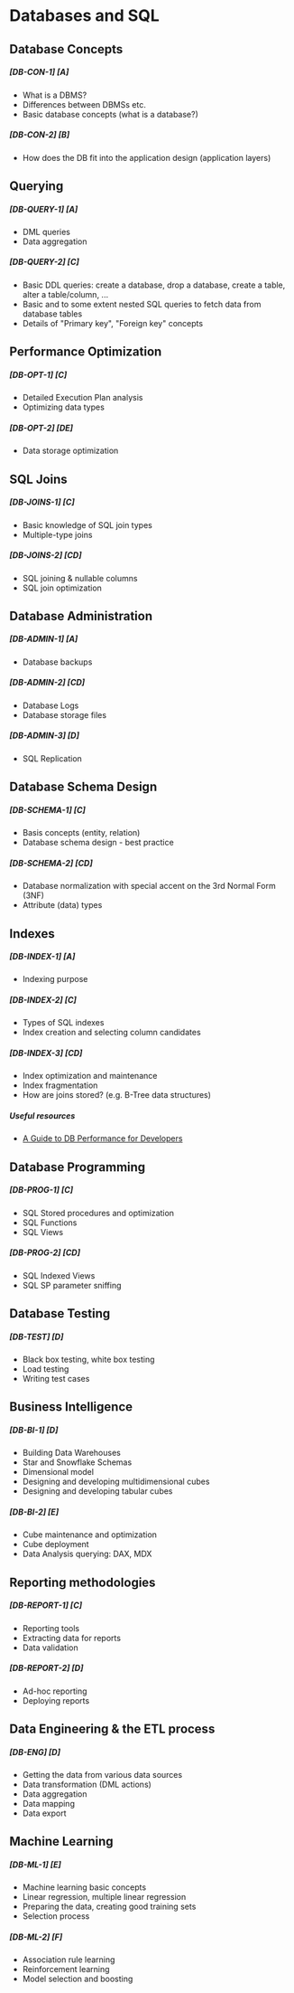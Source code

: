 # Databases and SQL

## Database Concepts
##### [DB-CON-1] [A]
- What is a DBMS?
- Differences between DBMSs etc.
- Basic database concepts (what is a database?)

##### [DB-CON-2] [B]
 - How does the DB fit into the application design (application layers)

## Querying 

##### [DB-QUERY-1] [A]
- DML queries
- Data aggregation

##### [DB-QUERY-2] [C]
- Basic DDL queries: create a database, drop a database, create a table, alter a table/column, ...
- Basic and to some extent nested SQL queries to fetch data from database tables
- Details of "Primary key", "Foreign key" concepts

## Performance Optimization 
##### [DB-OPT-1] [C]
- Detailed Execution Plan analysis
- Optimizing data types

##### [DB-OPT-2] [DE]
- Data storage optimization

## SQL Joins
##### [DB-JOINS-1] [C]
- Basic knowledge of SQL join types
- Multiple-type joins
 
##### [DB-JOINS-2] [CD]
 - SQL joining & nullable columns
 - SQL join optimization

## Database Administration 
##### [DB-ADMIN-1] [A]
- Database backups

##### [DB-ADMIN-2] [CD]
 - Database Logs
 - Database storage files
 
##### [DB-ADMIN-3] [D]
 - SQL Replication

## Database Schema Design
##### [DB-SCHEMA-1] [C]
- Basis concepts (entity, relation)
- Database schema design - best practice

##### [DB-SCHEMA-2] [CD]
- Database normalization with special accent on the 3rd Normal Form (3NF)
- Attribute (data) types

## Indexes 
##### [DB-INDEX-1] [A]
- Indexing purpose

##### [DB-INDEX-2] [C]
- Types of SQL indexes
- Index creation and selecting column candidates

##### [DB-INDEX-3] [CD]
- Index optimization and maintenance
- Index fragmentation
- How are joins stored? (e.g. B-Tree data structures)
 
##### Useful resources
- [A Guide to DB Performance for Developers](https://use-the-index-luke.com/sql/anatomy)

## Database Programming
##### [DB-PROG-1] [C]
- SQL Stored procedures and optimization
- SQL Functions
- SQL Views

##### [DB-PROG-2] [CD]
- SQL Indexed Views
- SQL SP parameter sniffing

## Database Testing
##### [DB-TEST] [D]
- Black box testing, white box testing
- Load testing
- Writing test cases

## Business Intelligence
##### [DB-BI-1] [D]
- Building Data Warehouses
- Star and Snowflake Schemas
- Dimensional model
- Designing and developing multidimensional cubes
- Designing and developing tabular cubes
 
##### [DB-BI-2] [E]
- Cube maintenance and optimization
- Cube deployment
- Data Analysis querying: DAX, MDX

## Reporting methodologies
##### [DB-REPORT-1] [C]
- Reporting tools
- Extracting data for reports
- Data validation

##### [DB-REPORT-2] [D]
- Ad-hoc reporting
- Deploying reports

## Data Engineering & the ETL process 
##### [DB-ENG] [D]
- Getting the data from various data sources
- Data transformation (DML actions)
- Data aggregation
- Data mapping
- Data export

## Machine Learning
##### [DB-ML-1] [E]
- Machine learning basic concepts
- Linear regression, multiple linear regression
- Preparing the data, creating good training sets
- Selection process
 
##### [DB-ML-2] [F]
- Association rule learning
- Reinforcement learning
- Model selection and boosting
